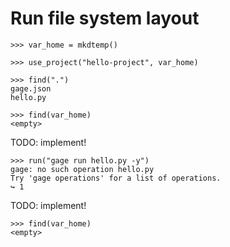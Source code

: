 # Run file system layout

    >>> var_home = mkdtemp()

    >>> use_project("hello-project", var_home)

    >>> find(".")
    gage.json
    hello.py

    >>> find(var_home)
    <empty>

TODO: implement!

    >>> run("gage run hello.py -y")
    gage: no such operation hello.py
    Try 'gage operations' for a list of operations.
    ↪ 1

TODO: implement!

    >>> find(var_home)
    <empty>
